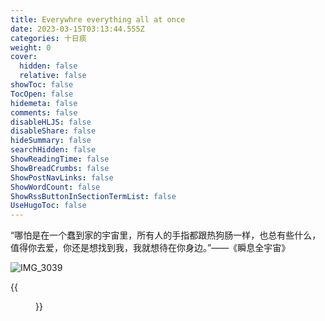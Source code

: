 ```yaml
---
title: Everywhre everything all at once
date: 2023-03-15T03:13:44.555Z
categories: 十日痰
weight: 0
cover:
  hidden: false
  relative: false
showToc: false
TocOpen: false
hidemeta: false
comments: false
disableHLJS: false
disableShare: false
hideSummary: false
searchHidden: false
ShowReadingTime: false
ShowBreadCrumbs: false
ShowPostNavLinks: false
ShowWordCount: false
ShowRssButtonInSectionTermList: false
UseHugoToc: false
---
```


“哪怕是在一个蠢到家的宇宙里，所有人的手指都跟热狗肠一样，也总有些什么，值得你去爱，你还是想找到我，我就想待在你身边。”——《瞬息全宇宙》

![IMG_3039](https://co.valent.bond/dllm/IMG_3039.JPG)

{{<figure src="https://co.valent.bond/dllm/IMG_3039.JPG">}}
